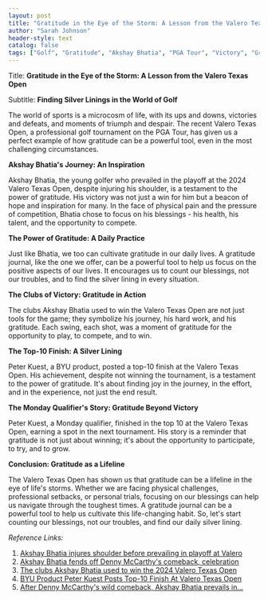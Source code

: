 ```yaml
---
layout: post
title: "Gratitude in the Eye of the Storm: A Lesson from the Valero Texas Open"
author: "Sarah Johnson"
header-style: text
catalog: false
tags: ["Golf", "Gratitude", "Akshay Bhatia", "PGA Tour", "Victory", "Gratitude Journal", "Peter Kuest"]
---
```


Title: **Gratitude in the Eye of the Storm: A Lesson from the Valero Texas Open**

Subtitle: **Finding Silver Linings in the World of Golf**

The world of sports is a microcosm of life, with its ups and downs, victories and defeats, and moments of triumph and despair. The recent Valero Texas Open, a professional golf tournament on the PGA Tour, has given us a perfect example of how gratitude can be a powerful tool, even in the most challenging circumstances.

**Akshay Bhatia's Journey: An Inspiration**

Akshay Bhatia, the young golfer who prevailed in the playoff at the 2024 Valero Texas Open, despite injuring his shoulder, is a testament to the power of gratitude. His victory was not just a win for him but a beacon of hope and inspiration for many. In the face of physical pain and the pressure of competition, Bhatia chose to focus on his blessings - his health, his talent, and the opportunity to compete.

**The Power of Gratitude: A Daily Practice**

Just like Bhatia, we too can cultivate gratitude in our daily lives. A gratitude journal, like the one we offer, can be a powerful tool to help us focus on the positive aspects of our lives. It encourages us to count our blessings, not our troubles, and to find the silver lining in every situation.

**The Clubs of Victory: Gratitude in Action**

The clubs Akshay Bhatia used to win the Valero Texas Open are not just tools for the game; they symbolize his journey, his hard work, and his gratitude. Each swing, each shot, was a moment of gratitude for the opportunity to play, to compete, and to win.

**The Top-10 Finish: A Silver Lining**

Peter Kuest, a BYU product, posted a top-10 finish at the Valero Texas Open. His achievement, despite not winning the tournament, is a testament to the power of gratitude. It's about finding joy in the journey, in the effort, and in the experience, not just the end result.

**The Monday Qualifier's Story: Gratitude Beyond Victory**

Peter Kuest, a Monday qualifier, finished in the top 10 at the Valero Texas Open, earning a spot in the next tournament. His story is a reminder that gratitude is not just about winning; it's about the opportunity to participate, to try, and to grow.

**Conclusion: Gratitude as a Lifeline**

The Valero Texas Open has shown us that gratitude can be a lifeline in the eye of life's storms. Whether we are facing physical challenges, professional setbacks, or personal trials, focusing on our blessings can help us navigate through the toughest times. A gratitude journal can be a powerful tool to help us cultivate this life-changing habit. So, let's start counting our blessings, not our troubles, and find our daily silver lining. 

*Reference Links:*

1. [Akshay Bhatia injures shoulder before prevailing in playoff at Valero](#)
2. [Akshay Bhatia fends off Denny McCarthy's comeback, celebration](#)
3. [The clubs Akshay Bhatia used to win the 2024 Valero Texas Open](#)
4. [BYU Product Peter Kuest Posts Top-10 Finish At Valero Texas Open](#)
5. [After Denny McCarthy's wild comeback, Akshay Bhatia prevails in...](#)